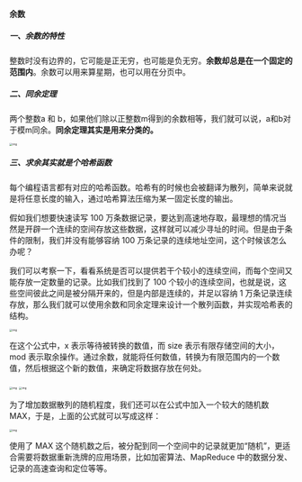 #### 余数

##### 一、余数的特性

整数时没有边界的，它可能是正无穷，也可能是负无穷。**余数却总是在一个固定的范围内**。余数可以用来算星期，也可以用在分页中。

##### 二、同余定理

两个整数a 和 b，如果他们除以正整数m得到的余数相等，我们就可以说，a和b对于模m同余。**同余定理其实是用来分类的。**

<img src="https://liuyang-picbed.oss-cn-shanghai.aliyuncs.com/img/f156cef76582b3ee77b038cd2347968d.jpg" alt="img" style="zoom:33%;" />

##### 三、求余其实就是个哈希函数

每个编程语言都有对应的哈希函数。哈希有的时候也会被翻译为散列，简单来说就是将任意长度的输入，通过哈希算法压缩为某一固定长度的输出。



假如我们想要快速读写 100 万条数据记录，要达到高速地存取，最理想的情况当然是开辟一个连续的空间存放这些数据，这样就可以减少寻址的时间。但是由于条件的限制，我们并没有能够容纳 100 万条记录的连续地址空间，这个时候该怎么办呢？

我们可以考察一下，看看系统是否可以提供若干个较小的连续空间，而每个空间又能存放一定数量的记录。比如我们找到了 100 个较小的连续空间，也就是说，这些空间彼此之间是被分隔开来的，但是内部是连续的，并足以容纳 1 万条记录连续存放，那么我们就可以使用余数和同余定理来设计一个散列函数，并实现哈希表的结构。

<img src="https://liuyang-picbed.oss-cn-shanghai.aliyuncs.com/img/b32e791f822044f579b80ad2cfe48c58.jpg" alt="img" style="zoom:33%;" />

在这个公式中，x 表示等待被转换的数值，而 size 表示有限存储空间的大小，mod 表示取余操作。通过余数，就能将任何数值，转换为有限范围内的一个数值，然后根据这个新的数值，来确定将数据存放在何处。

<img src="https://liuyang-picbed.oss-cn-shanghai.aliyuncs.com/img/fe96e521ed9d0a574ddaeeb0f00bbaac.jpg" alt="img" style="zoom:33%;" />

<img src="https://liuyang-picbed.oss-cn-shanghai.aliyuncs.com/img/372f09d2ff666150fd2855506a84f02c.jpg" alt="img" style="zoom:33%;" />



为了增加数据散列的随机程度，我们还可以在公式中加入一个较大的随机数 MAX，于是，上面的公式就可以写成这样：

<img src="https://liuyang-picbed.oss-cn-shanghai.aliyuncs.com/img/78a943e119d823d39cdcaf35a75a42c0.jpg" alt="img" style="zoom:33%;" />

使用了 MAX 这个随机数之后，被分配到同一个空间中的记录就更加“随机”，更适合需要将数据重新洗牌的应用场景，比如加密算法、MapReduce 中的数据分发、记录的高速查询和定位等等。